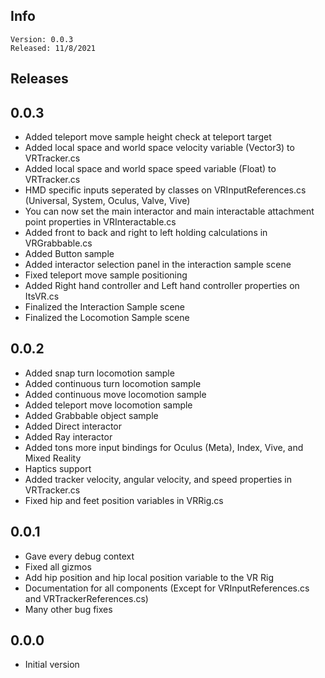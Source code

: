 ## Info

    Version: 0.0.3
    Released: 11/8/2021

## Releases

## 0.0.3

- Added teleport move sample height check at teleport target
- Added local space and world space velocity variable (Vector3) to VRTracker.cs
- Added local space and world space speed variable (Float) to VRTracker.cs
- HMD specific inputs seperated by classes on VRInputReferences.cs (Universal, System, Oculus, Valve, Vive)
- You can now set the main interactor and main interactable attachment point properties in VRInteractable.cs
- Added front to back and right to left holding calculations in VRGrabbable.cs
- Added Button sample
- Added interactor selection panel in the interaction sample scene
- Fixed teleport move sample positioning
- Added Right hand controller and Left hand controller properties on ItsVR.cs
- Finalized the Interaction Sample scene
- Finalized the Locomotion Sample scene

## 0.0.2

- Added snap turn locomotion sample
- Added continuous turn locomotion sample
- Added continuous move locomotion sample
- Added teleport move locomotion sample
- Added Grabbable object sample
- Added Direct interactor
- Added Ray interactor
- Added tons more input bindings for Oculus (Meta), Index, Vive, and Mixed Reality
- Haptics support
- Added tracker velocity, angular velocity, and speed properties in VRTracker.cs
- Fixed hip and feet position variables in VRRig.cs

## 0.0.1

- Gave every debug context
- Fixed all gizmos
- Add hip position and hip local position variable to the VR Rig
- Documentation for all components (Except for VRInputReferences.cs and VRTrackerReferences.cs)
- Many other bug fixes

## 0.0.0

- Initial version
